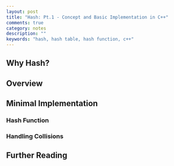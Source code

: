 ```yaml
---
layout: post
title: "Hash: Pt.1 - Concept and Basic Implementation in C++"
comments: true
category: notes
description: ""
keywords: "hash, hash table, hash function, c++"
---
```


## Why Hash?


<div class="divider"></div>

## Overview

<div class="divider"></div>

## Minimal Implementation
### Hash Function
### Handling Collisions

<div class="divider"></div>

## Further Reading


